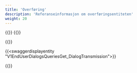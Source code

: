 ```yaml
---
title: 'Overføring'
description: 'Referanseinformasjon om overføringsentiteten'
weight: 20
---
```


{{<dialogportenswaggerselector>}}
{{<swaggerload>}}

{{<notyetwritten>}}


{{<swaggerdisplayentity "V1EndUserDialogsQueriesGet_DialogTransmission">}}

{{<children />}}